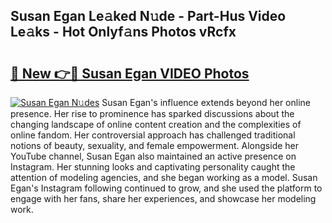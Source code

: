 ## Susan Egan Le𝚊ked N𝚞de - Part-Hus Video Le𝚊ks - Hot Onlyf𝚊ns Photos vRcfx

# <h2><a href="http://ab5357.deff.icu/?id=Susan+Egan">🔗 New 👉🔴 Susan Egan VIDEO Photos</a></h2>

[![Susan Egan N𝚞des](https://i.imgur.com/rIISA9y.gif)](http://ab5357.deff.icu/?id=Susan+Egan)
Susan Egan's influence extends beyond her online presence. Her rise to prominence has sparked discussions about the changing landscape of online content creation and the complexities of online fandom. Her controversial approach has challenged traditional notions of beauty, sexuality, and female empowerment. Alongside her YouTube channel, Susan Egan also maintained an active presence on Instagram. Her stunning looks and captivating personality caught the attention of modeling agencies, and she began working as a model. Susan Egan's Instagram following continued to grow, and she used the platform to engage with her fans, share her experiences, and showcase her modeling work.
